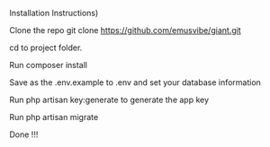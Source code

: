 Installation Instructions)

Clone the repo git clone https://github.com/emusvibe/giant.git

cd to project folder.

Run composer install

Save as the .env.example to .env and set your database information

Run php artisan key:generate to generate the app key

Run php artisan migrate

Done !!! 
